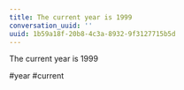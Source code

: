 ```yaml
---
title: The current year is 1999
conversation_uuid: ''
uuid: 1b59a18f-20b8-4c3a-8932-9f3127715b5d
---
```

The current year is 1999

#year #current